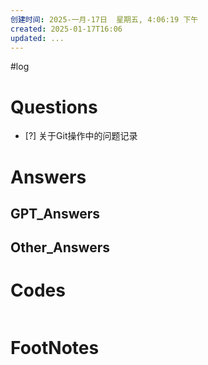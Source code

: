 ```yaml
---
创建时间: 2025-一月-17日  星期五, 4:06:19 下午
created: 2025-01-17T16:06
updated: ...
---
```

#log 

# Questions

- [?] 关于Git操作中的问题记录


# Answers


## GPT_Answers


## Other_Answers


# Codes

```python

```



# FootNotes